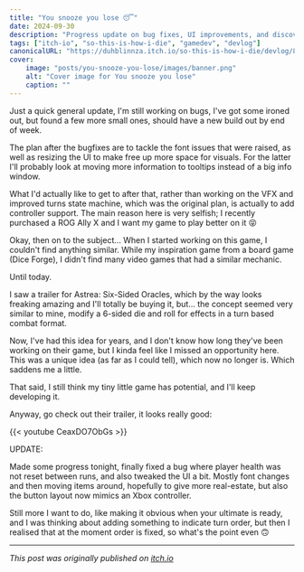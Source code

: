 ```yaml
---
title: "You snooze you lose 😴"
date: 2024-09-30
description: "Progress update on bug fixes, UI improvements, and discovering a similar game concept"
tags: ["itch-io", "so-this-is-how-i-die", "gamedev", "devlog"]
canonicalURL: "https://duhblinnza.itch.io/so-this-is-how-i-die/devlog/807633/you-snooze-you-lose-"
cover:
    image: "posts/you-snooze-you-lose/images/banner.png"
    alt: "Cover image for You snooze you lose"
    caption: ""
---
```


Just a quick general update, I'm still working on bugs, I've got some ironed out, but found a few more small ones, should have a new build out by end of week.

The plan after the bugfixes are to tackle the font issues that were raised, as well as resizing the UI to make free up more space for visuals. For the latter I'll probably look at moving more information to tooltips instead of a big info window.

What I'd actually like to get to after that, rather than working on the VFX and improved turns state machine, which was the original plan, is actually to add controller support. The main reason here is very selfish; I recently purchased a ROG Ally X and I want my game to play better on it 😝

Okay, then on to the subject... When I started working on this game, I couldn't find anything similar. While my inspiration game from a board game (Dice Forge), I didn't find many video games that had a similar mechanic.

Until today.

I saw a trailer for Astrea: Six-Sided Oracles, which by the way looks freaking amazing and I'll totally be buying it, but... the concept seemed very similar to mine, modify a 6-sided die and roll for effects in a turn based combat format.

Now, I've had this idea for years, and I don't know how long they've been working on their game, but I kinda feel like I missed an opportunity here. This was a unique idea (as far as I could tell), which now no longer is. Which saddens me a little.

That said, I still think my tiny little game has potential, and I'll keep developing it.

Anyway, go check out their trailer, it looks really good:

{{< youtube CeaxDO7ObGs >}}

UPDATE:

Made some progress tonight, finally fixed a bug where player health was not reset between runs, and also tweaked the UI a bit. Mostly font changes and then moving items around, hopefully to give more real-estate, but also the button layout now mimics an Xbox controller.

Still more I want to do, like making it obvious when your ultimate is ready, and I was thinking about adding something to indicate turn order, but then I realised that at the moment order is fixed, so what's the point even 🙃

---
*This post was originally published on [itch.io](https://duhblinnza.itch.io/so-this-is-how-i-die/devlog/807633/you-snooze-you-lose-)*
